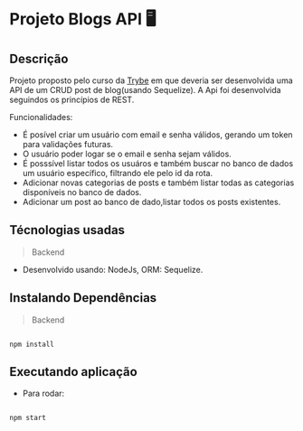 #  Projeto Blogs API 🖥
## Descrição

Projeto proposto pelo curso da  [Trybe](https://betrybe.com/)  em que deveria ser desenvolvida uma API de um CRUD post de blog(usando Sequelize). A Api foi desenvolvida seguindos os princípios de REST. 

Funcionalidades:

-   É posível criar um usuário com email e senha válidos, gerando um token para validações futuras. 
-   O usuário poder logar se o email e senha sejam válidos.
-   É posssível listar todos os usuáros e também buscar no banco de dados um usuário específico, filtrando ele pelo id da rota.
-   Adicionar novas categorias de posts e também listar todas as categorias disponíveis no banco de dados.
-   Adicionar um post ao banco de dado,listar todos os posts existentes.

##  Técnologias usadas

> Backend

- Desenvolvido usando: NodeJs, ORM: Sequelize.

##  Instalando Dependências

> Backend

```

npm install

```

##  Executando aplicação

* Para rodar:

```

npm start

```
